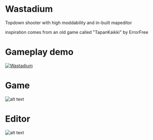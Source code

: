 # Wastadium
Topdown shooter with high moddability and in-built mapeditor

inspiration comes from an old game called "TapanKaikki" by ErrorFree

# Gameplay demo
[![Wastadium](https://img.youtube.com/vi/4xoD6U100zQ/0.jpg)](https://www.youtube.com/watch?v=NBjwIhancS8)
# Game 
![alt text](https://i.imgur.com/DMmw1Jo.png)
# Editor
![alt text](https://i.imgur.com/99b4sjq.png)

